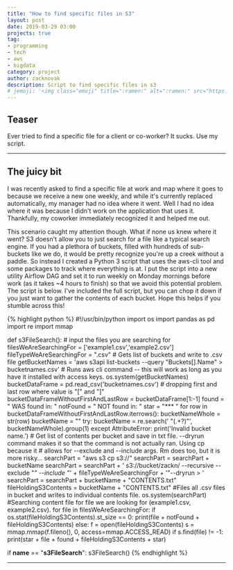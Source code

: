 ```yaml
---
title: "How to find specific files in S3"
layout: post
date: 2019-03-29 03:00
projects: true
tag:
- programming
- tech
- aws
- bigdata
category: project
author: zacknovak
description: Script to find specific files in s3
# jemoji: '<img class="emoji" title=":ramen:" alt=":ramen:" src="https://assets.github.com/images/icons/emoji/unicode/1f35c.png" height="20" width="20" align="absmiddle">'
---
```


## Teaser

Ever tried to find a specific file for a client or co-worker? It sucks. Use my script.

---

## The juicy bit

I was recently asked to find a specific file at work and map where it goes to because we receive a new one weekly, and while it's currently replaced automatically, my manager had no idea where it went. Well I had no idea where it was because I didn't work on the application that uses it. Thankfully, my coworker immediately recognized it and helped me out. 

This scenario caught my attention though. What if none us knew where it went? S3 doesn't allow you to just search for a file like a typical search engine. If you had a plethora of buckets, filled with hundreds of sub-buckets like we do, it would be pretty recognize you're up a creek without a paddle. So instead I created a Python 3 script that uses the aws-cli tool and some packages to track where everything is at. I put the script into a new utility Airflow DAG and set it to run weekly on Monday mornings before work (as it takes ~4 hours to finish) so that we avoid this potential problem. The script is below. I've included the full script, but you can chop it down if you just want to gather the contents of each bucket. Hope this helps if you stumble across this!

{% highlight python %}
#!/usr/bin/python
import os
import pandas as pd
import re
import mmap

def s3FileSearch():
    # input the files you are searching for    
    filesWeAreSearchingFor = ['example1.csv','example2.csv']
    fileTypeWeAreSearchingFor = ".csv"
    # Gets list of buckets and write to .csv file
    getBucketNames = 'aws s3api list-buckets --query "Buckets[].Name" > bucketnames.csv'
    # Runs aws cli command -- this will work as long as you have it installed with access keys.
    os.system(getBucketNames)
    bucketDataFrame = pd.read_csv('bucketnames.csv')
    # dropping first and last row where value is "[" and "]"
    bucketDataFrameWithoutFirstAndLastRow = bucketDataFrame[1:-1]
    found = " WAS found in: "
    notFound = " NOT found in: "
    star = "*** "
    for row in bucketDataFrameWithoutFirstAndLastRow.iterrows():
        bucketNameWhole = str(row)
        bucketName = ""
        try:
                bucketName = re.search('    "(.+?)"', bucketNameWhole).group(1)
        except AttributeError:
               print('Invalid bucket name.')
        # Get list of contents per bucket and save in txt file. --dryrun command makes it so that the command is not actually ran. Using cp because it 
        # allows for --exclude and --include args. Rm does too, but it is more risky...
        searchPart = "aws s3 cp s3://"
        searchPart = searchPart + bucketName
        searchPart = searchPart + ' s3://bucket/zackn/ --recursive --exclude "*" --include "*' + fileTypeWeAreSearchingFor + '"--dryrun > '
        searchPart = searchPart + bucketName + "CONTENTS.txt"
        fileHoldingS3Contents = bucketName + "CONTENTS.txt"
        #Files all .csv files in bucket and writes to individual contents file.
        os.system(searchPart)
        #Searching content file for file we are looking for (example1.csv, example2.csv).
        for file in filesWeAreSearchingFor:
                if os.stat(fileHoldingS3Contents).st_size == 0:
                        print(file + notFound + fileHoldingS3Contents)
                else:
                        f = open(fileHoldingS3Contents)
                        s = mmap.mmap(f.fileno(), 0, access=mmap.ACCESS_READ)
                        if s.find(file) != -1:
                                print(star + file + found + fileHoldingS3Contents + star)

if __name__ == "__s3FileSearch__":
    s3FileSearch()
{% endhighlight %}

---

[1]: http://daringfireball.net/projects/markdown/
[2]: http://www.fileformat.info/info/unicode/char/2163/index.htm
[3]: http://www.markitdown.net/
[4]: http://daringfireball.net/projects/markdown/basics
[5]: http://daringfireball.net/projects/markdown/syntax
[6]: http://kune.fr/wp-content/uploads/2013/10/ghost-blog.jpg
